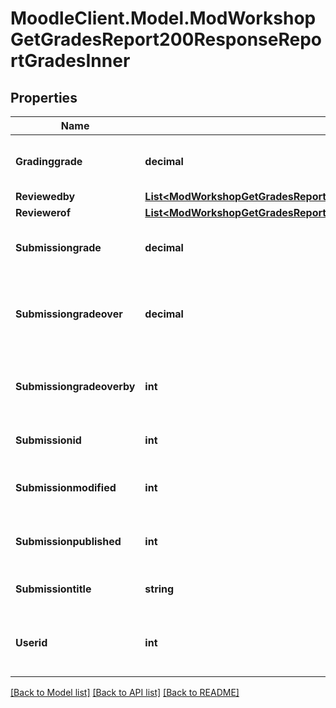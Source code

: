 # MoodleClient.Model.ModWorkshopGetGradesReport200ResponseReportGradesInner

## Properties

Name | Type | Description | Notes
------------ | ------------- | ------------- | -------------
**Gradinggrade** | **decimal** | Computed grade for the assessment. | [optional] [default to nullM]
**Reviewedby** | [**List&lt;ModWorkshopGetGradesReport200ResponseReportGradesInnerReviewedbyInner&gt;**](ModWorkshopGetGradesReport200ResponseReportGradesInnerReviewedbyInner.md) |  | [optional] 
**Reviewerof** | [**List&lt;ModWorkshopGetGradesReport200ResponseReportGradesInnerReviewerofInner&gt;**](ModWorkshopGetGradesReport200ResponseReportGradesInnerReviewerofInner.md) |  | [optional] 
**Submissiongrade** | **decimal** | Aggregated grade for the submission. | [optional] [default to nullM]
**Submissiongradeover** | **decimal** | Grade for the assessment overrided                                         by the teacher. | [optional] [default to nullM]
**Submissiongradeoverby** | **int** | The id of the user who overrided                                         the grade. | [optional] [default to null]
**Submissionid** | **int** | Submission id. | [optional] [default to null]
**Submissionmodified** | **int** | Timestamp submission was updated. | [optional] [default to null]
**Submissionpublished** | **int** | Whether is a submission published. | [optional] [default to null]
**Submissiontitle** | **string** | Submission title. | [optional] [default to "null"]
**Userid** | **int** | The id of the user being displayed in the report. | [optional] [default to null]

[[Back to Model list]](../README.md#documentation-for-models) [[Back to API list]](../README.md#documentation-for-api-endpoints) [[Back to README]](../README.md)

